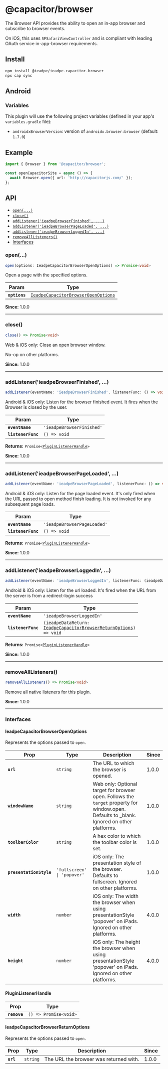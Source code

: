 # @capacitor/browser

The Browser API provides the ability to open an in-app browser and subscribe to browser events.

On iOS, this uses `SFSafariViewController` and is compliant with leading OAuth service in-app-browser requirements.

## Install

```bash
npm install @ieadpe/ieadpe-capacitor-browser
npx cap sync
```

## Android

### Variables

This plugin will use the following project variables (defined in your app's `variables.gradle` file):

- `androidxBrowserVersion`: version of `androidx.browser:browser` (default: `1.7.0`)

## Example

```typescript
import { Browser } from '@capacitor/browser';

const openCapacitorSite = async () => {
  await Browser.open({ url: 'http://capacitorjs.com/' });
};
```

## API

<docgen-index>

* [`open(...)`](#open)
* [`close()`](#close)
* [`addListener('ieadpeBrowserFinished', ...)`](#addlistenerieadpebrowserfinished-)
* [`addListener('ieadpeBrowserPageLoaded', ...)`](#addlistenerieadpebrowserpageloaded-)
* [`addListener('ieadpeBrowserLoggedIn', ...)`](#addlistenerieadpebrowserloggedin-)
* [`removeAllListeners()`](#removealllisteners)
* [Interfaces](#interfaces)

</docgen-index>

<docgen-api>
<!--Update the source file JSDoc comments and rerun docgen to update the docs below-->

### open(...)

```typescript
open(options: IeadpeCapacitorBrowserOpenOptions) => Promise<void>
```

Open a page with the specified options.

| Param         | Type                                                                                            |
| ------------- | ----------------------------------------------------------------------------------------------- |
| **`options`** | <code><a href="#ieadpecapacitorbrowseropenoptions">IeadpeCapacitorBrowserOpenOptions</a></code> |

**Since:** 1.0.0

--------------------


### close()

```typescript
close() => Promise<void>
```

Web & iOS only: Close an open browser window.

No-op on other platforms.

**Since:** 1.0.0

--------------------


### addListener('ieadpeBrowserFinished', ...)

```typescript
addListener(eventName: 'ieadpeBrowserFinished', listenerFunc: () => void) => Promise<PluginListenerHandle>
```

Android & iOS only: Listen for the browser finished event.
It fires when the Browser is closed by the user.

| Param              | Type                                 |
| ------------------ | ------------------------------------ |
| **`eventName`**    | <code>'ieadpeBrowserFinished'</code> |
| **`listenerFunc`** | <code>() =&gt; void</code>           |

**Returns:** <code>Promise&lt;<a href="#pluginlistenerhandle">PluginListenerHandle</a>&gt;</code>

**Since:** 1.0.0

--------------------


### addListener('ieadpeBrowserPageLoaded', ...)

```typescript
addListener(eventName: 'ieadpeBrowserPageLoaded', listenerFunc: () => void) => Promise<PluginListenerHandle>
```

Android & iOS only: Listen for the page loaded event.
It's only fired when the URL passed to open method finish loading.
It is not invoked for any subsequent page loads.

| Param              | Type                                   |
| ------------------ | -------------------------------------- |
| **`eventName`**    | <code>'ieadpeBrowserPageLoaded'</code> |
| **`listenerFunc`** | <code>() =&gt; void</code>             |

**Returns:** <code>Promise&lt;<a href="#pluginlistenerhandle">PluginListenerHandle</a>&gt;</code>

**Since:** 1.0.0

--------------------


### addListener('ieadpeBrowserLoggedIn', ...)

```typescript
addListener(eventName: 'ieadpeBrowserLoggedIn', listenerFunc: (ieadpeDataReturn: IeadpeCapacitorBrowserReturnOptions) => void) => Promise<PluginListenerHandle>
```

Android & iOS only: Listen for the url loaded.
It's fired when the URL from the server is from a redirect-login success

| Param              | Type                                                                                                                               |
| ------------------ | ---------------------------------------------------------------------------------------------------------------------------------- |
| **`eventName`**    | <code>'ieadpeBrowserLoggedIn'</code>                                                                                               |
| **`listenerFunc`** | <code>(ieadpeDataReturn: <a href="#ieadpecapacitorbrowserreturnoptions">IeadpeCapacitorBrowserReturnOptions</a>) =&gt; void</code> |

**Returns:** <code>Promise&lt;<a href="#pluginlistenerhandle">PluginListenerHandle</a>&gt;</code>

**Since:** 1.0.0

--------------------


### removeAllListeners()

```typescript
removeAllListeners() => Promise<void>
```

Remove all native listeners for this plugin.

**Since:** 1.0.0

--------------------


### Interfaces


#### IeadpeCapacitorBrowserOpenOptions

Represents the options passed to `open`.

| Prop                    | Type                                   | Description                                                                                                                                | Since |
| ----------------------- | -------------------------------------- | ------------------------------------------------------------------------------------------------------------------------------------------ | ----- |
| **`url`**               | <code>string</code>                    | The URL to which the browser is opened.                                                                                                    | 1.0.0 |
| **`windowName`**        | <code>string</code>                    | Web only: Optional target for browser open. Follows the `target` property for window.open. Defaults to _blank. Ignored on other platforms. | 1.0.0 |
| **`toolbarColor`**      | <code>string</code>                    | A hex color to which the toolbar color is set.                                                                                             | 1.0.0 |
| **`presentationStyle`** | <code>'fullscreen' \| 'popover'</code> | iOS only: The presentation style of the browser. Defaults to fullscreen. Ignored on other platforms.                                       | 1.0.0 |
| **`width`**             | <code>number</code>                    | iOS only: The width the browser when using presentationStyle 'popover' on iPads. Ignored on other platforms.                               | 4.0.0 |
| **`height`**            | <code>number</code>                    | iOS only: The height the browser when using presentationStyle 'popover' on iPads. Ignored on other platforms.                              | 4.0.0 |


#### PluginListenerHandle

| Prop         | Type                                      |
| ------------ | ----------------------------------------- |
| **`remove`** | <code>() =&gt; Promise&lt;void&gt;</code> |


#### IeadpeCapacitorBrowserReturnOptions

Represents the options passed to `open`.

| Prop      | Type                | Description                            | Since |
| --------- | ------------------- | -------------------------------------- | ----- |
| **`url`** | <code>string</code> | The URL the browser was returned with. | 1.0.0 |

</docgen-api>
